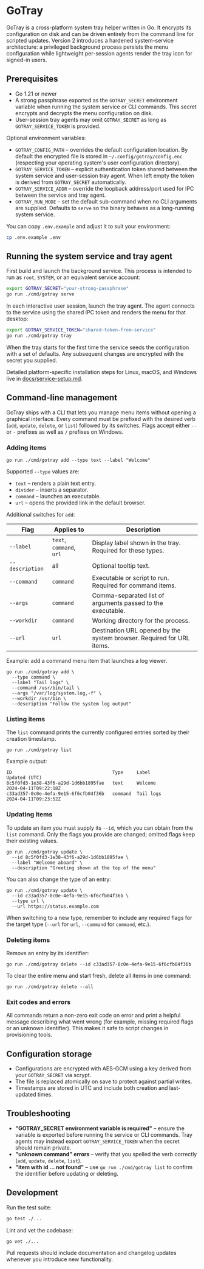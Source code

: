 # GoTray

GoTray is a cross-platform system tray helper written in Go. It encrypts its configuration on disk and can be driven entirely from the command line for scripted updates. Version 2 introduces a hardened system-service architecture: a privileged background process persists the menu configuration while lightweight per-session agents render the tray icon for signed-in users.

## Prerequisites

* Go 1.21 or newer
* A strong passphrase exported as the `GOTRAY_SECRET` environment variable when running the system service or CLI commands. This secret encrypts and decrypts the menu configuration on disk.
* User-session tray agents may omit `GOTRAY_SECRET` as long as `GOTRAY_SERVICE_TOKEN` is provided.

Optional environment variables:

* `GOTRAY_CONFIG_PATH` – overrides the default configuration location. By default the encrypted file is stored in `~/.config/gotray/config.enc` (respecting your operating system's user configuration directory).
* `GOTRAY_SERVICE_TOKEN` – explicit authentication token shared between the system service and user-session tray agent. When left empty the token is derived from `GOTRAY_SECRET` automatically.
* `GOTRAY_SERVICE_ADDR` – override the loopback address/port used for IPC between the service and tray agent.
* `GOTRAY_RUN_MODE` – set the default sub-command when no CLI arguments are supplied. Defaults to `serve` so the binary behaves as a long-running system service.

You can copy `.env.example` and adjust it to suit your environment:

```bash
cp .env.example .env
```

## Running the system service and tray agent

First build and launch the background service. This process is intended to run as `root`, `SYSTEM`, or an equivalent service account:

```bash
export GOTRAY_SECRET="your-strong-passphrase"
go run ./cmd/gotray serve
```

In each interactive user session, launch the tray agent. The agent connects to the service using the shared IPC token and renders the menu for that desktop:

```bash
export GOTRAY_SERVICE_TOKEN="shared-token-from-service"
go run ./cmd/gotray tray
```

When the tray starts for the first time the service seeds the configuration with a set of defaults. Any subsequent changes are encrypted with the secret you supplied.

Detailed platform-specific installation steps for Linux, macOS, and Windows live in [docs/service-setup.md](docs/service-setup.md).

## Command-line management

GoTray ships with a CLI that lets you manage menu items without opening a graphical interface. Every command must be prefixed with the desired verb (`add`, `update`, `delete`, or `list`) followed by its switches. Flags accept either `--` or `-` prefixes as well as `/` prefixes on Windows.

### Adding items

```
go run ./cmd/gotray add --type text --label "Welcome"
```

Supported `--type` values are:

* `text` – renders a plain text entry.
* `divider` – inserts a separator.
* `command` – launches an executable.
* `url` – opens the provided link in the default browser.

Additional switches for `add`:

| Flag | Applies to | Description |
| ---- | ---------- | ----------- |
| `--label` | `text`, `command`, `url` | Display label shown in the tray. Required for these types. |
| `--description` | all | Optional tooltip text. |
| `--command` | `command` | Executable or script to run. Required for command items. |
| `--args` | `command` | Comma-separated list of arguments passed to the executable. |
| `--workdir` | `command` | Working directory for the process. |
| `--url` | `url` | Destination URL opened by the system browser. Required for URL items. |

Example: add a command menu item that launches a log viewer.

```
go run ./cmd/gotray add \
  --type command \
  --label "Tail logs" \
  --command /usr/bin/tail \
  --args "/var/log/system.log,-f" \
  --workdir /usr/bin \
  --description "Follow the system log output"
```

### Listing items

The `list` command prints the currently configured entries sorted by their creation timestamp.

```
go run ./cmd/gotray list
```

Example output:

```
ID                                     Type     Label                Updated (UTC)
8c5f0fd3-1e38-43f6-a29d-1d6bb1895fae   text     Welcome              2024-04-11T09:22:18Z
c33ad357-0c0e-4efa-9e15-6f6cfb04f36b   command  Tail logs            2024-04-11T09:23:52Z
```

### Updating items

To update an item you must supply its `--id`, which you can obtain from the `list` command. Only the flags you provide are changed; omitted flags keep their existing values.

```
go run ./cmd/gotray update \
  --id 8c5f0fd3-1e38-43f6-a29d-1d6bb1895fae \
  --label "Welcome aboard" \
  --description "Greeting shown at the top of the menu"
```

You can also change the type of an entry:

```
go run ./cmd/gotray update \
  --id c33ad357-0c0e-4efa-9e15-6f6cfb04f36b \
  --type url \
  --url https://status.example.com
```

When switching to a new type, remember to include any required flags for the target type (`--url` for `url`, `--command` for `command`, etc.).

### Deleting items

Remove an entry by its identifier:

```
go run ./cmd/gotray delete --id c33ad357-0c0e-4efa-9e15-6f6cfb04f36b
```

To clear the entire menu and start fresh, delete all items in one command:

```
go run ./cmd/gotray delete --all
```

### Exit codes and errors

All commands return a non-zero exit code on error and print a helpful message describing what went wrong (for example, missing required flags or an unknown identifier). This makes it safe to script changes in provisioning tools.

## Configuration storage

* Configurations are encrypted with AES-GCM using a key derived from your `GOTRAY_SECRET` via scrypt.
* The file is replaced atomically on save to protect against partial writes.
* Timestamps are stored in UTC and include both creation and last-updated times.

## Troubleshooting

* **"GOTRAY_SECRET environment variable is required"** – ensure the variable is exported before running the service or CLI commands. Tray agents may instead export `GOTRAY_SERVICE_TOKEN` when the secret should remain private.
* **"unknown command" errors** – verify that you spelled the verb correctly (`add`, `update`, `delete`, `list`).
* **"item with id ... not found"** – use `go run ./cmd/gotray list` to confirm the identifier before updating or deleting.

## Development

Run the test suite:

```bash
go test ./...
```

Lint and vet the codebase:

```bash
go vet ./...
```

Pull requests should include documentation and changelog updates whenever you introduce new functionality.
